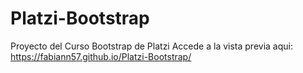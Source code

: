 # Platzi-Bootstrap
Proyecto del Curso Bootstrap de Platzi
Accede a la vista previa aqui:  https://fabiann57.github.io/Platzi-Bootstrap/
